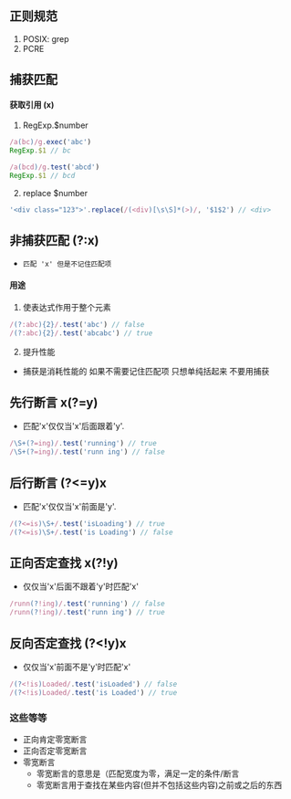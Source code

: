 ## 正则规范
1. POSIX: grep
2. PCRE

## 捕获匹配
#### 获取引用 (x)
1. RegExp.$number
```js
/a(bc)/g.exec('abc')
RegExp.$1 // bc

/a(bcd)/g.test('abcd')
RegExp.$1 // bcd

```

2. replace $number
```js
'<div class="123">'.replace(/(<div)[\s\S]*(>)/, '$1$2') // <div>
```

## 非捕获匹配 (?:x)
- `匹配 'x' 但是不记住匹配项`
#### 用途
1. 使表达式作用于整个元素
```js
/(?:abc){2}/.test('abc') // false
/(?:abc){2}/.test('abcabc') // true
```
2. 提升性能
  - 捕获是消耗性能的 如果不需要记住匹配项 只想单纯括起来 不要用捕获

## 先行断言 x(?=y)
- 匹配'x'仅仅当'x'后面跟着'y'.
```js
/\S+(?=ing)/.test('running') // true
/\S+(?=ing)/.test('runn ing') // false
```
## 后行断言 (?<=y)x
- 匹配'x'仅仅当'x'前面是'y'.
```js
/(?<=is)\S+/.test('isLoading') // true
/(?<=is)\S+/.test('is Loading') // false
```
## 正向否定查找 x(?!y)
- 仅仅当'x'后面不跟着'y'时匹配'x'
```js
/runn(?!ing)/.test('running') // false
/runn(?!ing)/.test('runn ing') // true
```
## 反向否定查找 (?<!y)x
- 仅仅当'x'前面不是'y'时匹配'x'
```js
/(?<!is)Loaded/.test('isLoaded') // false
/(?<!is)Loaded/.test('is Loaded') // true
```

### 这些等等
- 正向肯定零宽断言
- 正向否定零宽断言
- 零宽断言
  - 零宽断言的意思是（匹配宽度为零，满足一定的条件/断言
  - 零宽断言用于查找在某些内容(但并不包括这些内容)之前或之后的东西